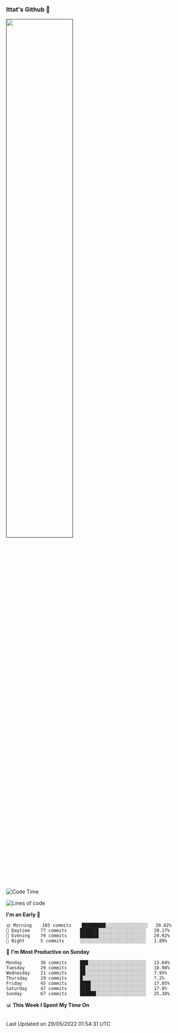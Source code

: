 ### Ittat's Github 👋

<a href="">
  <img align="center" src="https://github-readme-stats.vercel.app/api?username=ittat&hide_border=true&show_icons=true&count_private=true&theme=graywhite"  width="60%"/>
</a>


<!--START_SECTION:waka-->
![Code Time](http://img.shields.io/badge/Code%20Time-0%20secs-blue)

![Lines of code](https://img.shields.io/badge/From%20Hello%20World%20I%27ve%20Written-557%20Thousand%20lines%20of%20code-blue)

**I'm an Early 🐤** 

```text
🌞 Morning    103 commits    █████████░░░░░░░░░░░░░░░░   39.02% 
🌆 Daytime    77 commits     ███████░░░░░░░░░░░░░░░░░░   29.17% 
🌃 Evening    79 commits     ███████░░░░░░░░░░░░░░░░░░   29.92% 
🌙 Night      5 commits      ░░░░░░░░░░░░░░░░░░░░░░░░░   1.89%

```
📅 **I'm Most Productive on Sunday** 

```text
Monday       36 commits     ███░░░░░░░░░░░░░░░░░░░░░░   13.64% 
Tuesday      29 commits     ██░░░░░░░░░░░░░░░░░░░░░░░   10.98% 
Wednesday    21 commits     ██░░░░░░░░░░░░░░░░░░░░░░░   7.95% 
Thursday     19 commits     █░░░░░░░░░░░░░░░░░░░░░░░░   7.2% 
Friday       45 commits     ████░░░░░░░░░░░░░░░░░░░░░   17.05% 
Saturday     47 commits     ████░░░░░░░░░░░░░░░░░░░░░   17.8% 
Sunday       67 commits     ██████░░░░░░░░░░░░░░░░░░░   25.38%

```


📊 **This Week I Spent My Time On** 

```text
```


 Last Updated on 29/05/2022 01:54:31 UTC
<!--END_SECTION:waka-->



<!--
**ittat/ittat** is a ✨ _special_ ✨ repository because its `README.md` (this file) appears on your GitHub profile.

Here are some ideas to get you started:

- 🔭 I’m currently working on ...
- 🌱 I’m currently learning ...
- 👯 I’m looking to collaborate on ...
- 🤔 I’m looking for help with ...
- 💬 Ask me about ...
- 📫 How to reach me: ...
- 😄 Pronouns: ...
- ⚡ Fun fact: ...

    technologies: {
        mobileApp: ["Android App"],
        frontEnd: {
            js: ["Vue", "Nuxt"],
            css: ["materialize", "vuetify", "bootstrap"]
        },
        backEnd: {
            js: ["node", "express", "SuiteScript"],
            python: ["flask"]
        },
        devOps: ["AWS", "Docker🐳", "Route53", "Nginx"],
        databases: ["mongo", "MySql", "sqlite"],
        misc: ["Firebase", "Socket.IO", "selenium", "open-cv", "php", "SuiteApp"]
    },
-->
